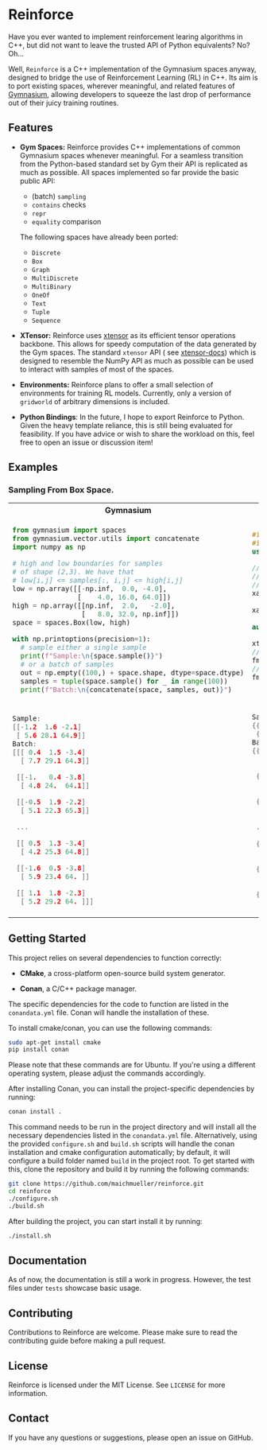 # Reinforce

Have you ever wanted to implement reinforcement learing algorithms in C++, but did not want to leave the trusted API
of Python equivalents?
No? Oh...

Well, `Reinforce` is a C++ implementation of the Gymnasium spaces anyway, designed to bridge the use of
Reinforcement Learning (RL) in C++. Its aim is to port existing spaces, wherever meaningful, and related features
of [Gymnasium](https://github.com/Farama-Foundation/Gymnasium), allowing developers to squeeze the
last drop of performance out of their juicy training routines.

## Features

- **Gym Spaces:** Reinforce provides C++ implementations of common Gymnasium spaces whenever meaningful. For a seamless
  transition from the Python-based standard set by Gym their API is replicated as much as possible.
  All spaces implemented so far provide the basic public API:
    - (batch) `sampling`
    - `contains` checks
    - `repr`
    - `equality` comparison

  The following spaces have already been ported:
    - `Discrete`
    - `Box`
    - `Graph`
    - `MultiDiscrete`
    - `MultiBinary`
    - `OneOf`
    - `Text`
    - `Tuple`
    - `Sequence`

- **XTensor:** Reinforce uses [xtensor](https://github.com/xtensor-stack/xtensor) as its efficient tensor
  operations backbone. This allows for speedy computation of the data generated by the Gym spaces. The
  standard `xtensor` API (
  see [xtensor-docs](https://xtensor.readthedocs.io/en/latest/)) which is designed to resemble the
  NumPy API as much as possible can be used to interact with samples of most of the spaces.
- **Environments:** Reinforce plans to offer a small selection of environments for training RL models.
  Currently, only a version of `gridworld` of arbitrary dimensions is included.
- **Python Bindings**: In the future, I hope to export Reinforce to Python. Given the heavy template reliance, this is still
  being evaluated for feasibility. If you have advice or wish to share the workload on this, feel free to open an issue
  or discussion item!

## Examples

### Sampling From Box Space.

<table>
<tr>
<th>Gymnasium</th>
<th>Reinforce</th>
</tr>
<tr>
<td>


```python
from gymnasium import spaces
from gymnasium.vector.utils import concatenate
import numpy as np

# high and low boundaries for samples
# of shape (2,3). We have that
# low[i,j] <= samples[:, i,j] <= high[i,j]
low = np.array([[-np.inf,  0.0, -4.0], 
                [    4.0, 16.0, 64.0]])
high = np.array([[np.inf,  2.0,   -2.0], 
                 [   8.0, 32.0, np.inf]])
space = spaces.Box(low, high)

with np.printoptions(precision=1):
  # sample either a single sample
  print(f"Sample:\n{space.sample()}")
  # or a batch of samples
  out = np.empty((100,) + space.shape, dtype=space.dtype)
  samples = tuple(space.sample() for _ in range(100))
  print(f"Batch:\n{concatenate(space, samples, out)}")
```

</td>
<td>

```cpp
#include <reinforce/spaces/box.hpp>
#include <reinforce/utils/math.hpp>
using namespace force;

// high and low boundaries for samples
// of shape (2,3). We have that
// low[i,j] <= samples[:, i,j] <= high[i,j]
xarray< double > low {{-inf<>,  0,    -4},
                      {     4, 16,    64}};
xarray< double > high{{ inf<>,  2,    -2},
                      {     8, 32, inf<>}};
auto space = BoxSpace{low, high};

xt::print_options::set_precision(1);
// sample either a single sample
fmt::println("Sample:\n{}", space.sample());
// or a batch of samples
fmt::println("Batch:\n{}", space.sample(100));



```

</td>
</tr>

<tr>
<td>

```cpp
Sample:
[[-1.2  1.6 -2.1]
 [ 5.6 28.1 64.9]]
Batch:
[[[ 0.4  1.5 -3.4]
  [ 7.7 29.1 64.3]]

 [[-1.   0.4 -3.8]
  [ 4.8 24.  64.1]]

 [[-0.5  1.9 -2.2]
  [ 5.1 22.3 65.3]]

 ...

 [[ 0.5  1.3 -3.4]
  [ 4.2 25.3 64.8]]

 [[-1.6  0.5 -3.8]
  [ 5.9 23.4 64. ]]

 [[ 1.1  1.8 -2.3]
  [ 5.2 29.2 64. ]]]
```

</td>
<td>

```cpp
Sample:
{{  1.3,   0.1,  -3. },
 {  6.9,  22.6,  64.4}}
Batch:
{{{ -1.6,   0.6,  -2.3},
  {  7.8,  29.3,  64.7}},
  
 {{ -0.3,   0.7,  -3.6},
  {  6.8,  27.4,  64.1}},
  
 {{  1.3,   1. ,  -3.7},
  {  5.3,  23.4,  64.2}},
  
 ...,
 
 {{ -0.1,   0.5,  -2.2},
  {  4.9,  24.8,  64. }},
  
 {{  0. ,   0.7,  -2. },
  {  7.5,  16.3,  64.8}},
  
 {{ -1. ,   0.9,  -3.4},
  {  5.5,  25.7,  64.1}}}
```

</td>
</tr>
</table>

## Getting Started

This project relies on several dependencies to function correctly:

- **CMake**, a cross-platform open-source build system generator.

- **Conan**, a C/C++ package manager.

The specific dependencies for the code to function are listed in the `conandata.yml` file. Conan will handle the
installation of these.

To install cmake/conan, you can use the following commands:

```bash
sudo apt-get install cmake
pip install conan
```

Please note that these commands are for Ubuntu. If you're using a different operating system, please adjust the commands
accordingly.

After installing Conan, you can install the project-specific dependencies by running:

```bash
conan install .
```

This command needs to be run in the project directory and will install all the necessary dependencies listed in
the `conandata.yml` file.
Alternatively, using the provided `configure.sh` and `build.sh` scripts will handle the conan installation and cmake
configuration automatically; by default, it will configure a build folder named `build` in the project root. To get
started with this, clone the repository and build it by running the following commands:

```bash
git clone https://github.com/maichmueller/reinforce.git
cd reinforce
./configure.sh
./build.sh
```

After building the project, you can start install it by running:

```bash
./install.sh
```

## Documentation

As of now, the documentation is still a work in progress. However, the test files under `tests` showcase basic usage.

## Contributing

Contributions to Reinforce are welcome. Please make sure to read the contributing guide before making a pull request.

## License

Reinforce is licensed under the MIT License. See `LICENSE` for more information.

## Contact

If you have any questions or suggestions, please open an issue on GitHub.
